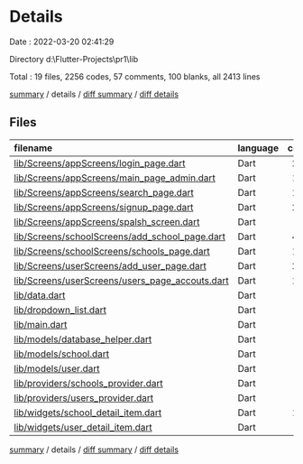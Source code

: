 # Details

Date : 2022-03-20 02:41:29

Directory d:\Flutter-Projects\pr1\lib

Total : 19 files,  2256 codes, 57 comments, 100 blanks, all 2413 lines

[summary](results.md) / details / [diff summary](diff.md) / [diff details](diff-details.md)

## Files
| filename | language | code | comment | blank | total |
| :--- | :--- | ---: | ---: | ---: | ---: |
| [lib/Screens/appScreens/login_page.dart](/lib/Screens/appScreens/login_page.dart) | Dart | 277 | 0 | 7 | 284 |
| [lib/Screens/appScreens/main_page_admin.dart](/lib/Screens/appScreens/main_page_admin.dart) | Dart | 198 | 9 | 6 | 213 |
| [lib/Screens/appScreens/search_page.dart](/lib/Screens/appScreens/search_page.dart) | Dart | 129 | 0 | 8 | 137 |
| [lib/Screens/appScreens/signup_page.dart](/lib/Screens/appScreens/signup_page.dart) | Dart | 236 | 3 | 8 | 247 |
| [lib/Screens/appScreens/spalsh_screen.dart](/lib/Screens/appScreens/spalsh_screen.dart) | Dart | 35 | 0 | 6 | 41 |
| [lib/Screens/schoolScreens/add_school_page.dart](/lib/Screens/schoolScreens/add_school_page.dart) | Dart | 478 | 0 | 5 | 483 |
| [lib/Screens/schoolScreens/schools_page.dart](/lib/Screens/schoolScreens/schools_page.dart) | Dart | 111 | 32 | 5 | 148 |
| [lib/Screens/userScreens/add_user_page.dart](/lib/Screens/userScreens/add_user_page.dart) | Dart | 245 | 3 | 8 | 256 |
| [lib/Screens/userScreens/users_page_accouts.dart](/lib/Screens/userScreens/users_page_accouts.dart) | Dart | 145 | 10 | 6 | 161 |
| [lib/data.dart](/lib/data.dart) | Dart | 8 | 0 | 1 | 9 |
| [lib/dropdown_list.dart](/lib/dropdown_list.dart) | Dart | 25 | 0 | 3 | 28 |
| [lib/main.dart](/lib/main.dart) | Dart | 57 | 0 | 3 | 60 |
| [lib/models/database_helper.dart](/lib/models/database_helper.dart) | Dart | 49 | 0 | 8 | 57 |
| [lib/models/school.dart](/lib/models/school.dart) | Dart | 39 | 0 | 3 | 42 |
| [lib/models/user.dart](/lib/models/user.dart) | Dart | 15 | 0 | 3 | 18 |
| [lib/providers/schools_provider.dart](/lib/providers/schools_provider.dart) | Dart | 42 | 0 | 7 | 49 |
| [lib/providers/users_provider.dart](/lib/providers/users_provider.dart) | Dart | 28 | 0 | 7 | 35 |
| [lib/widgets/school_detail_item.dart](/lib/widgets/school_detail_item.dart) | Dart | 100 | 0 | 3 | 103 |
| [lib/widgets/user_detail_item.dart](/lib/widgets/user_detail_item.dart) | Dart | 39 | 0 | 3 | 42 |

[summary](results.md) / details / [diff summary](diff.md) / [diff details](diff-details.md)